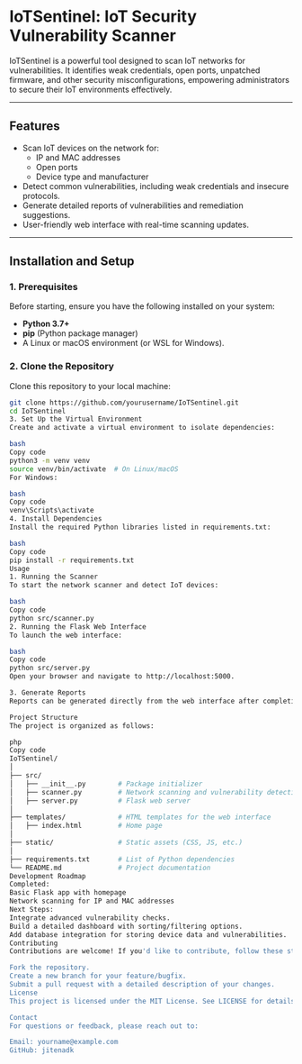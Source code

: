 # IoTSentinel: IoT Security Vulnerability Scanner

IoTSentinel is a powerful tool designed to scan IoT networks for vulnerabilities. It identifies weak credentials, open ports, unpatched firmware, and other security misconfigurations, empowering administrators to secure their IoT environments effectively.

---

## **Features**

- Scan IoT devices on the network for:
  - IP and MAC addresses
  - Open ports
  - Device type and manufacturer
- Detect common vulnerabilities, including weak credentials and insecure protocols.
- Generate detailed reports of vulnerabilities and remediation suggestions.
- User-friendly web interface with real-time scanning updates.

---

## **Installation and Setup**

### **1. Prerequisites**

Before starting, ensure you have the following installed on your system:

- **Python 3.7+**
- **pip** (Python package manager)
- A Linux or macOS environment (or WSL for Windows).

### **2. Clone the Repository**

Clone this repository to your local machine:

```bash
git clone https://github.com/yourusername/IoTSentinel.git
cd IoTSentinel
3. Set Up the Virtual Environment
Create and activate a virtual environment to isolate dependencies:

bash
Copy code
python3 -m venv venv
source venv/bin/activate  # On Linux/macOS
For Windows:

bash
Copy code
venv\Scripts\activate
4. Install Dependencies
Install the required Python libraries listed in requirements.txt:

bash
Copy code
pip install -r requirements.txt
Usage
1. Running the Scanner
To start the network scanner and detect IoT devices:

bash
Copy code
python src/scanner.py
2. Running the Flask Web Interface
To launch the web interface:

bash
Copy code
python src/server.py
Open your browser and navigate to http://localhost:5000.

3. Generate Reports
Reports can be generated directly from the web interface after completing a scan.

Project Structure
The project is organized as follows:

php
Copy code
IoTSentinel/
│
├── src/
│   ├── __init__.py        # Package initializer
│   ├── scanner.py         # Network scanning and vulnerability detection
│   ├── server.py          # Flask web server
│
├── templates/             # HTML templates for the web interface
│   ├── index.html         # Home page
│
├── static/                # Static assets (CSS, JS, etc.)
│
├── requirements.txt       # List of Python dependencies
└── README.md              # Project documentation
Development Roadmap
Completed:
Basic Flask app with homepage
Network scanning for IP and MAC addresses
Next Steps:
Integrate advanced vulnerability checks.
Build a detailed dashboard with sorting/filtering options.
Add database integration for storing device data and vulnerabilities.
Contributing
Contributions are welcome! If you'd like to contribute, follow these steps:

Fork the repository.
Create a new branch for your feature/bugfix.
Submit a pull request with a detailed description of your changes.
License
This project is licensed under the MIT License. See LICENSE for details.

Contact
For questions or feedback, please reach out to:

Email: yourname@example.com
GitHub: jitenadk

```
